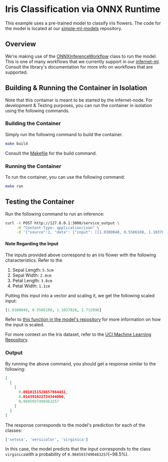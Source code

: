 # Iris Classification via ONNX Runtime

This example uses a pre-trained model to classify iris flowers. The code for the model
is located at
our [simple-ml-models](https://github.com/ritual-net/simple-ml-models/tree/main/iris_classification)
repository.

## Overview

We're making use of
the [ONNXInferenceWorkflow](https://github.com/ritual-net/infernet-ml-internal/blob/main/src/ml/workflows/inference/onnx_inference_workflow.py)
class to run the model. This is one of many workflows that we currently support in our
[infernet-ml](https://github.com/ritual-net/infernet-ml-internal). Consult the library's
documentation for more info on workflows that
are supported.

## Building & Running the Container in Isolation

Note that this container is meant to be started by the infernet-node. For development &
Testing purposes, you can run the container in isolation using the following commands.

### Building the Container

Simply run the following command to build the container.

```bash
make build
```

Consult the [Makefile](./Makefile) for the build command.

### Running the Container

To run the container, you can use the following command:

```bash
make run
```

## Testing the Container

Run the following command to run an inference:

```bash
curl -X POST http://127.0.0.1:3000/service_output \
     -H "Content-Type: application/json" \
     -d '{"source":1, "data": {"input": [[1.0380048, 0.5586108, 1.1037828, 1.712096]]}}'
```

#### Note Regarding the Input

The inputs provided above correspond to an iris flower with the following
characteristics. Refer to the

1. Sepal Length: `5.5cm`
2. Sepal Width: `2.4cm`
3. Petal Length: `3.8cm`
4. Petal Width: `1.1cm`

Putting this input into a vector and scaling it, we get the following scaled input:

```python
[1.0380048, 0.5586108, 1.1037828, 1.712096]
```

Refer
to [this function in the model's repository](https://github.com/ritual-net/simple-ml-models/blob/03ebc6fb15d33efe20b7782505b1a65ce3975222/iris_classification/iris_inference_pytorch.py#L13)
for more information on how the input is scaled.

For more context on the Iris dataset, refer to
the [UCI Machine Learning Repository](https://archive.ics.uci.edu/ml/datasets/iris).

### Output

By running the above command, you should get a response similar to the following:

```json
[
  [
    [
      0.0010151526657864451,
      0.014391022734344006,
      0.9845937490463257
    ]
  ]
]
```

The response corresponds to the model's prediction for each of the classes:

```python
['setosa', 'versicolor', 'virginica']
```

In this case, the model predicts that the input corresponds to the class `virginica`with
a probability of `0.9845937490463257`(~98.5%).
